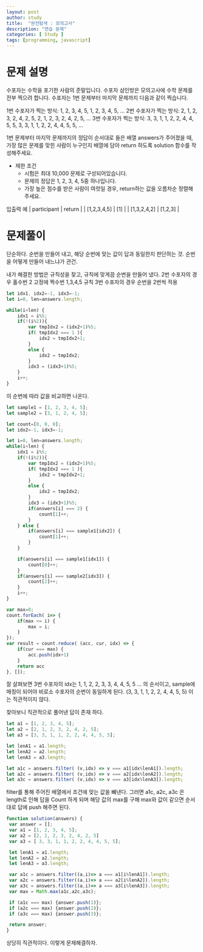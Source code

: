 ```yaml
---
layout: post
author: study
title:  "완전탐색 : 모의고사"
description: "연습 문제"
categories: [ Study ]
tags: [programming, javascript]
---
```



# 문제 설명

  수포자는 수학을 포기한 사람의 준말입니다. 수포자 삼인방은 모의고사에 수학 문제를 전부 찍으려 합니다. 수포자는 1번 문제부터 마지막 문제까지 다음과 같이 찍습니다.

  1번 수포자가 찍는 방식: 1, 2, 3, 4, 5, 1, 2, 3, 4, 5, ...
  2번 수포자가 찍는 방식: 2, 1, 2, 3, 2, 4, 2, 5, 2, 1, 2, 3, 2, 4, 2, 5, ...
  3번 수포자가 찍는 방식: 3, 3, 1, 1, 2, 2, 4, 4, 5, 5, 3, 3, 1, 1, 2, 2, 4, 4, 5, 5, ...

  1번 문제부터 마지막 문제까지의 정답이 순서대로 들은 배열 answers가 주어졌을 때, 가장 많은 문제를 맞힌 사람이 누구인지 배열에 담아 return 하도록 solution 함수를 작성해주세요.

  - 제한 조건
    - 시험은 최대 10,000 문제로 구성되어있습니다.
    - 문제의 정답은 1, 2, 3, 4, 5중 하나입니다.
    - 가장 높은 점수를 받은 사람이 여럿일 경우, return하는 값을 오름차순 정렬해주세요.

 입출력 예
 | participant | return |
 | [1,2,3,4,5] | [1] |
 | [1,3,2,4,2] | [1,2,3] |


# 문제풀이
  단순하다. 순번을 만들어 내고, 해당 순번에 맞는 값이 답과 동일한지 판단하는 것.
  순번을 어떻게 만들어 내느냐가 관건.
  
  내가 해결한 방법은 규칙성을 찾고, 규칙에 맞게끔 순번을 만들어 냈다.
  2번 수포자의 경우 홀수번 2 고정에 짝수번 1,3,4,5 규칙
  3번 수포자의 경우 순번을 2번씩 적용


```javascript
let idx1, idx2=-1, idx3=-1;
let i=0, len=answers.length;

while(i<len) {
    idx1 = i%5;
    if(!(i%2)){
        var tmpIdx2 = (idx2+1)%5;
        if( tmpIdx2 === 1 ){
            idx2 = tmpIdx2+1;
        }
        else {
            idx2 = tmpIdx2;
        }
        idx3 = (idx3+1)%5;
    } 
    i++;
}
```
 이 순번에 따라 값을 비교하면 나온다.

```javascript
let sample1 = [1, 2, 3, 4, 5];
let sample2 = [3, 1, 2, 4, 5];

let count=[0, 0, 0];
let idx2=-1, idx3=-1;

let i=0, len=answers.length;
while(i<len) {
    idx1 = i%5;
    if(!(i%2)){
        var tmpIdx2 = (idx2+1)%5;
        if( tmpIdx2 === 1 ){
            idx2 = tmpIdx2+1;
        }
        else {
            idx2 = tmpIdx2;
        }
        idx3 = (idx3+1)%5;
        if(answers[i] === 2) {
            count[1]++;
        }
    } else {
        if(answers[i] === sample1[idx2]) {
            count[1]++;
        }
    }

    if(answers[i] === sample1[idx1]) {
        count[0]++;
    }
    if(answers[i] === sample2[idx3]) {
        count[2]++;
    }
    i++;
}

var max=0;
count.forEach( i=> {
    if(max <= i) {
        max = i;
    }
});
var result = count.reduce( (acc, cur, idx) => {
    if(cur === max) {
        acc.push(idx+1)
    }
    return acc
}, []);
```

 잘 살펴보면 3번 수포자의 idx는 1, 1, 2, 2, 3, 3, 4, 4, 5, 5 ... 의 순서이고, sample에 매칭이 되어야 비로소 수포자의 순번이 동일하게 된다. (3, 3, 1, 1, 2, 2, 4, 4, 5, 5) 이는 직관적이지 않다.

 찾아보니 직관적으로 풀어낸 답이 존재 하다.


```javascript
let a1 = [1, 2, 3, 4, 5];
let a2 = [2, 1, 2, 3, 2, 4, 2, 5];
let a3 = [3, 3, 1, 1, 2, 2, 4, 4, 5, 5];

let lenA1 = a1.length;
let lenA2 = a2.length;
let lenA3 = a3.length;

let a1c = answers.filter( (v,idx) => v === a1[idx%lenA1]).length;
let a2c = answers.filter( (v,idx) => v === a2[idx%lenA2]).length;
let a3c = answers.filter( (v,idx) => v === a3[idx%lenA3]).length;
```
 filter를 통해 주어진 배열에서 조건에 맞는 값을 뺴낸다.
 그러면 a1c, a2c, a3c 은 length로 인해 답을 Count 하게 되며 해당 값의 max를 구해 max와 값이 같으면 순서대로 답에 push 해주면 된다.

 ```javascript
function solution(answers) {
  var answer = [];
  var a1 = [1, 2, 3, 4, 5];
  var a2 = [2, 1, 2, 3, 2, 4, 2, 5]
  var a3 = [ 3, 3, 1, 1, 2, 2, 4, 4, 5, 5];

  let lenA1 = a1.length;
  let lenA2 = a2.length;
  let lenA3 = a3.length;

  var a1c = answers.filter((a,i)=> a === a1[i%lenA1]).length;
  var a2c = answers.filter((a,i)=> a === a2[i%lenA2]).length;
  var a3c = answers.filter((a,i)=> a === a3[i%lenA3]).length;
  var max = Math.max(a1c,a2c,a3c);

  if (a1c === max) {answer.push(1)};
  if (a2c === max) {answer.push(2)};
  if (a3c === max) {answer.push(3)};

  return answer;
}

 ```
 상당히 직관적이다. 이렇게 문제해결하자.